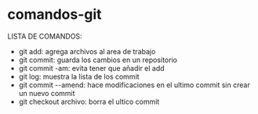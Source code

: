 # comandos-git
LISTA DE COMANDOS:
* git add: agrega archivos al area de trabajo
* git commit: guarda los cambios en un repositorio
* git commit -am: evita tener que añadir el add
* git log: muestra la lista de los commit
* git commit --amend: hace modificaciones en el ultimo commit sin crear un nuevo commit
* git checkout archivo: borra el ultico commit
